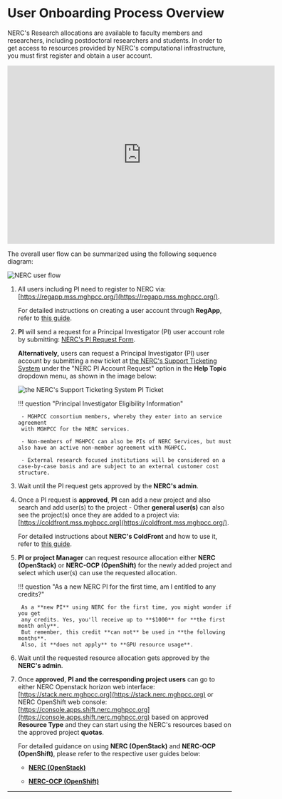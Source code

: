 # User Onboarding Process Overview

NERC's Research allocations are available to faculty members and researchers, including
postdoctoral researchers and students. In order to get access to resources provided
by NERC's computational infrastructure, you must first register and obtain a user
account.

<!-- markdownlint-disable -->
<iframe width="600" height="400" src="https://www.youtube.com/embed/d8_49bg27is?si=eZY-I9TSV8PnrHl2" title="User Onboarding Process Overview" frameborder="0" allow="accelerometer; autoplay; clipboard-write; encrypted-media; gyroscope; picture-in-picture; web-share" referrerpolicy="strict-origin-when-cross-origin" allowfullscreen></iframe>
<!-- markdownlint-enable -->

The overall user flow can be summarized using the following sequence diagram:

![NERC user flow](images/user-flow-NERC.png)

1. All users including PI need to register to NERC via: [https://regapp.mss.mghpcc.org/](https://regapp.mss.mghpcc.org/).

    For detailed instructions on creating a user account through **RegApp**, refer
    to [this guide](create-a-user-portal-account.md).

2. **PI** will send a request for a Principal Investigator (PI) user account role
    by submitting: [NERC's PI Request Form](https://nerc.mghpcc.org/pi-account-request/).

    **Alternatively,** users can request a Principal Investigator (PI) user account
    by submitting a new ticket at [the NERC's Support Ticketing System](https://mghpcc.supportsystem.com/open.php)
    under the "NERC PI Account Request" option in the **Help Topic** dropdown menu,
    as shown in the image below:

    ![the NERC's Support Ticketing System PI Ticket](images/osticket-pi-request.png)

    !!! question "Principal Investigator Eligibility Information"

        - MGHPCC consortium members, whereby they enter into an service agreement
        with MGHPCC for the NERC services.

        - Non-members of MGHPCC can also be PIs of NERC Services, but must also have an active non-member agreement with MGHPCC.

        - External research focused institutions will be considered on a case-by-case basis and are subject to an external customer cost structure.

3. Wait until the PI request gets approved by the **NERC's admin**.

4. Once a PI request is **approved**, **PI** can add a new project and also search
    and add user(s) to the project - Other **general user(s)** can also see the project(s)
    once they are added to a project via: [https://coldfront.mss.mghpcc.org](https://coldfront.mss.mghpcc.org/).

    For detailed instructions about **NERC's ColdFront** and how to use it, refer
    to [this guide](allocation/coldfront.md).

5. **PI or project Manager** can request resource allocation either **NERC (OpenStack)**
    or **NERC-OCP (OpenShift)** for the newly added project and select which user(s)
    can use the requested allocation.

    !!! question "As a new NERC PI for the first time, am I entitled to any credits?"

        As a **new PI** using NERC for the first time, you might wonder if you get
        any credits. Yes, you'll receive up to **$1000** for **the first month only**.
        But remember, this credit **can not** be used in **the following months**.
        Also, it **does not apply** to **GPU resource usage**.

6. Wait until the requested resource allocation gets approved by the **NERC's admin**.

7. Once **approved**, **PI and the corresponding project users** can go to either
    NERC Openstack horizon web interface: [https://stack.nerc.mghpcc.org](https://stack.nerc.mghpcc.org)
    or NERC OpenShift web console: [https://console.apps.shift.nerc.mghpcc.org](https://console.apps.shift.nerc.mghpcc.org)
    based on approved **Resource Type** and they can start using the NERC's resources
    based on the approved project **quotas**.

    For detailed guidance on using **NERC (OpenStack)** and **NERC-OCP (OpenShift)**,
    please refer to the respective user guides below:

    - [**NERC (OpenStack)**](../openstack/index.md)

    - [**NERC-OCP (OpenShift)**](../openshift/index.md)

---
